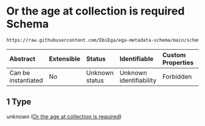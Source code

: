 # Or the age at collection is required Schema

```txt
https://raw.githubusercontent.com/EbiEga/ega-metadata-schema/main/schemas/EGA.sample.json#/properties/sampleCollection/anyOf/1
```



| Abstract            | Extensible | Status         | Identifiable            | Custom Properties | Additional Properties | Access Restrictions | Defined In                                                                   |
| :------------------ | :--------- | :------------- | :---------------------- | :---------------- | :-------------------- | :------------------ | :--------------------------------------------------------------------------- |
| Can be instantiated | No         | Unknown status | Unknown identifiability | Forbidden         | Allowed               | none                | [EGA.sample.json\*](../../../schemas/EGA.sample.json "open original schema") |

## 1 Type

unknown ([Or the age at collection is required](ega-18-properties-sample-collection-descriptor-anyof-or-the-age-at-collection-is-required.md))
